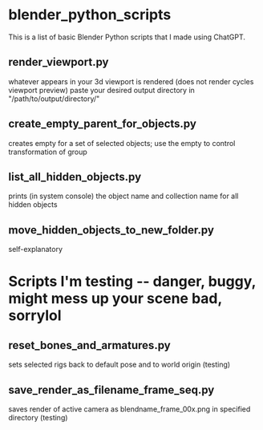 # blender_python_scripts

This is a list of basic Blender Python scripts that I made using ChatGPT.

## render_viewport.py
whatever appears in your 3d viewport is rendered (does not render cycles viewport preview) paste your desired output directory in "/path/to/output/directory/"

## create_empty_parent_for_objects.py
creates empty for a set of selected objects; use the empty to control transformation of group

## list_all_hidden_objects.py
prints (in system console) the object name and collection name for all hidden objects

## move_hidden_objects_to_new_folder.py
self-explanatory

# Scripts I'm testing -- danger, buggy, might mess up your scene bad, sorrylol

## reset_bones_and_armatures.py
sets selected rigs back to default pose and to world origin (testing)

## save_render_as_filename_frame_seq.py
saves render of active camera as blendname_frame_00x.png in specified directory (testing)
